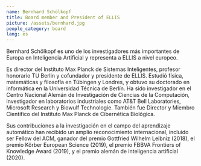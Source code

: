 ```yaml
---
name: Bernhard Schölkopf
title: Board member and President of ELLIS
picture: /assets/bernhard.jpg
people_category: board
lang: es
---
```


Bernhard Schölkopf es uno de los investigadores más importantes de Europa en Inteligencia Artificial y representa a ELLIS a nivel europeo. 

Es director del Instituto Max Planck de Sistemas Inteligentes, profesor honorario TU Berlin y cofundador y presidente de ELLIS. Estudió física, matemáticas y filosofía en Tübingen y Londres, y obtuvo su doctorado en informática en la Universidad Técnica de Berlín. Ha sido investigador en el Centro Nacional Alemán de Investigación de Ciencias de la Computación, investigador en laboratorios industriales como AT&T Bell Laboratories, Microsoft Research y Biowulf Technologie. También fue Director y Miembro Científico del Instituto Max Planck de Cibernética Biológica. 

Sus contribuciones a la investigación en el campo del aprendizaje automático han recibido un amplio reconocimiento internacional, incluido ser Fellow del ACM, ganador del premio Gottfried Wilhelm Leibniz (2018), el premio Körber European Science (2019), el premio FBBVA Frontiers of Knowledge Award (2019),  y el premio alemán de inteligencia artificial (2020).